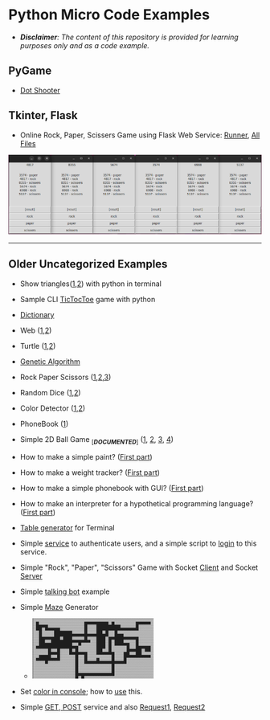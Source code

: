 # Python Micro Code Examples
- ***Disclaimer**: The content of this repository is provided for learning purposes only and as a code example.*

## PyGame
- [Dot Shooter](games/dot_shooter/dot-shooter.py)

## Tkinter, Flask
- Online Rock, Paper, Scissers Game using Flask Web Service: [Runner](games/rock_paper_scissers_online/runner.py), [All Files](games/rock_paper_scissers_online/)  


![](games/rock_paper_scissers_online/snapshot.png)




----
## Older Uncategorized Examples
- Show triangles([1](/lessons/python/exercises/exercise-general-week-01-triangle.py),[2](/lessons/python/exercises/exercise-general-week-01-triangle-answer.py)) with python in terminal
- Sample CLI [TicTocToe](/lessons/python/examples/games/tic_toc_toe/tic-toc-toe-cli.py) game with python
- [Dictionary](/lessons/python/exercises/exercise-general-week-05-01.py)

- Web ([1](/exercises/02/web/optional-01-flask.py),[2](/exercises/02/web/optional-02-flask.py))
- Turtle ([1](/exercises/02/turtle/optional-01-turtle.py),[2](/exercises/02/turtle/optional-02-turtle.py))
- [Genetic Algorithm](/lessons/algorithm/kinds/evolutionary/simple-genetic-algorithm.py)
- Rock Paper Scissors ([1](/exercises/02/gui/easy-01-rock-paper.py),[2](/exercises/02/gui/easy-02-rock-paper.py),[3](/exercises/02/gui/easy-03-rock-paper.py))
- Random Dice ([1](/exercises/02/gui/medium-01-random-number.py),[2](/exercises/02/gui/medium-02-random-number.py))
- Color Detector ([1](/exercises/02/gui/hard-01-color-detector.py),[2](/exercises/02/gui/hard-02-color-detector.py))
- PhoneBook ([1](/exercises/02/console/optional-01-phone-book.py))
- Simple 2D Ball Game <sub>[***DOCUMENTED***]</sub> ([1](/lessons/python/examples/simple-2d-game-part1.py), [2](/lessons/python/examples/simple-2d-game-part2.py), [3](/lessons/python/examples/simple-2d-game-part3.py), [4](/lessons/python/examples/simple-2d-game-part4.py))
- How to make a simple paint? ([First part](/lessons/python/examples/paint-part1.py))
- How to make a weight tracker? ([First part](/lessons/python/examples/weight-tracker-part1.py))
- How to make a simple phonebook with GUI? ([First part](/lessons/python/examples/phonebook-gui-part1.py))
- How to make an interpreter for a hypothetical programming language? ([First part](/lessons/python/examples/interpreter-part1.py))
- [Table generator](/lessons/python/examples/simple-table-generator.py) for Terminal
- Simple [service](/lessons/python/examples/simple-bad-practice-authenticator.py) to authenticate users, and a simple script to [login](/lessons/python/examples/simple-bad-practice-login-script.py) to this service.
- Simple "Rock", "Paper", "Scissors" Game with Socket [Client](/lessons/python/examples/simple-socket-client.py) and Socket [Server](/lessons/python/examples/simple-socket-server.py)
- Simple [talking bot](/lessons/python/examples/simple-talking-bot.py) example
- Simple [Maze](/lessons/python/examples/simple-cli-maze-generator.py) Generator
  - <img src="lessons/python/examples/snapshots/simple-cli-maze-generator.png">
- Set [color in console](/lessons/python/concepts/enum/color-enum.py); how to [use](/lessons/python/examples/console-color.py) this.
- Simple [GET, POST](/lessons/python/examples/simple-get-post-service.py) service and also [Request1](/lessons/python/examples/simple-get-post-request.py), [Request2](/lessons/python/examples/simple-get-post-request2.py)
